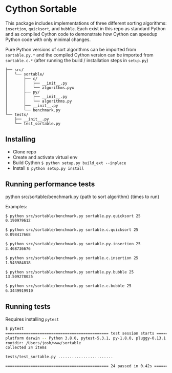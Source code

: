 # Cython Sortable

This package includes implementations of three different sorting algorithms:
`insertion`, `quicksort`, and `bubble`. Each exist in this repo as standard
Python and as compiled Cython code to demonstrate how Cython can speedup Python
code with only minimal changes.

Pure Python versions of sort algorithms can be imported from `sortable.py.*` and
the compiled Cython version can be imported from `sortable.c.*` (after running
the build / installation steps in `setup.py`)

```
├── src/
│   └── sortable/
│       ├── c/
│       │   ├── __init__.py
│       │   └── algorithms.pyx
│       ├── py/
│       │   ├── __init__.py
│       │   └── algorithms.py
│       ├── __init__.py
│       └── benchmark.py
└── tests/
    ├── __init__.py
    └── test_sortable.py
```

## Installing

- Clone repo
- Create and activate virtual env
- Build Cython `$ python setup.py build_ext --inplace`
- Install `$ python setup.py install`

## Running performance tests

python src/sortable/benchmark.py {path to sort algorithm} {times to run}

Examples:

```bash
$ python src/sortable/benchmark.py sortable.py.quicksort 25
0.190979612

$ python src/sortable/benchmark.py sortable.c.quicksort 25
0.098417668

$ python src/sortable/benchmark.py sortable.py.insertion 25
3.468736676

$ python src/sortable/benchmark.py sortable.c.insertion 25
1.543984818

$ python src/sortable/benchmark.py sortable.py.bubble 25
13.509278025

$ python src/sortable/benchmark.py sortable.c.bubble 25
6.3449919910
```

## Running tests

Requires installing `pytest`

```bash
$ pytest
============================================= test session starts =============================================
platform darwin -- Python 3.8.0, pytest-5.3.1, py-1.8.0, pluggy-0.13.1
rootdir: /Users/josh/www/sortable
collected 24 items

tests/test_sortable.py ........................                                                         [100%]

============================================= 24 passed in 0.42s ==============================================
```
